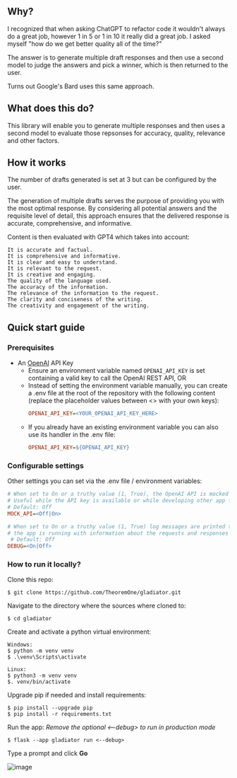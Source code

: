## Why?

I recognized that when asking ChatGPT to refactor code it wouldn't always do a great job, however 1 in 5 or 1 in 10 it really did a great job. I asked myself "how do we get better quality all of the time?"

The answer is to generate multiple draft responses and then use a second model to judge the answers and pick a winner, which is then returned to the user. 

Turns out Google's Bard uses this same approach. 

## What does this do?

This library will enable you to generate multiple responses and then uses a second model to evaluate those repsonses for accuracy, quality, relevance and other factors. 



## How it works

The number of drafts generated is set at 3 but can be configured by the user. 

The generation of multiple drafts serves the purpose of providing you with the most optimal response. By considering all potential answers and the requisite level of detail, this approach ensures that the delivered response is accurate, comprehensive, and informative.

Content is then evaluated with GPT4 which takes into account:

```
It is accurate and factual.
It is comprehensive and informative.
It is clear and easy to understand.
It is relevant to the request.
It is creative and engaging.
The quality of the language used.
The accuracy of the information.
The relevance of the information to the request.
The clarity and conciseness of the writing.
The creativity and engagement of the writing.
```


## Quick start guide

### Prerequisites
- An [OpenAI](https://platform.openai.com/) API Key
  - Ensure an environment variable named `OPENAI_API_KEY` is set containing a valid key to call the OpenAI REST API, OR
  - Instead of setting the environment variable manually, you can create a .env file at the root of the repository with 
  the following content (replace the placeholder values between <> with your own keys):
    ```ini
    OPENAI_API_KEY=<YOUR_OPENAI_API_KEY_HERE>
    ```
  - If you already have an existing environment variable you can also use its handler in the .env file:
    ```ini
    OPENAI_API_KEY=${OPENAI_API_KEY}
    ```

### Configurable settings
Other settings you can set via the .env file / environment variables:
```ini
# When set to On or a truthy value (1, True), the OpenAI API is mocked and a sample response is used.
# Useful while the API key is available or while developing other app features)
# Default: Off
MOCK_API=<Off|On> 

# When set to On or a truthy value (1, True) log messages are printed to the python console / terminal from where
# the app is running with information about the requests and responses while interacting with the OpenAI API.
 # Default: Off   
DEBUG=<On|Off>
```

### How to run it locally?

Clone this repo:
```shell
$ git clone https://github.com/TheoremOne/gladiator.git
```
Navigate to the directory where the sources where cloned to:
```shell
$ cd gladiator
````

Create and activate a python virtual environment:
```shell
Windows:
$ python -m venv venv
$ .\venv\Scripts\activate

Linux:
$ python3 -m venv venv
$. venv/bin/activate
```

Upgrade pip if needed and install requirements:
```shell
$ pip install --upgrade pip
$ pip install -r requirements.txt
```

Run the app:
_Remove the optional <--debug> to run in production mode_
```shell
$ flask --app gladiator run <--debug>

```

Type a prompt and click **Go**

![image](https://user-images.githubusercontent.com/8228671/236520814-81d8b733-7ec0-4512-9d98-a78982a573e2.png)






